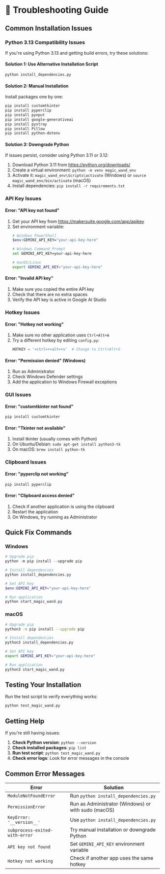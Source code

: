 # 🔧 Troubleshooting Guide

## Common Installation Issues

### Python 3.13 Compatibility Issues

If you're using Python 3.13 and getting build errors, try these solutions:

#### Solution 1: Use Alternative Installation Script
```bash
python install_dependencies.py
```

#### Solution 2: Manual Installation
Install packages one by one:
```bash
pip install customtkinter
pip install pyperclip
pip install pynput
pip install google-generativeai
pip install pystray
pip install Pillow
pip install python-dotenv
```

#### Solution 3: Downgrade Python
If issues persist, consider using Python 3.11 or 3.12:
1. Download Python 3.11 from https://python.org/downloads/
2. Create a virtual environment: `python -m venv magic_wand_env`
3. Activate it: `magic_wand_env\Scripts\activate` (Windows) or `source magic_wand_env/bin/activate` (macOS)
4. Install dependencies: `pip install -r requirements.txt`

### API Key Issues

#### Error: "API key not found"
1. Get your API key from https://makersuite.google.com/app/apikey
2. Set environment variable:
   ```bash
   # Windows PowerShell
   $env:GEMINI_API_KEY="your-api-key-here"
   
   # Windows Command Prompt
   set GEMINI_API_KEY=your-api-key-here
   
   # macOS/Linux
   export GEMINI_API_KEY="your-api-key-here"
   ```

#### Error: "Invalid API key"
1. Make sure you copied the entire API key
2. Check that there are no extra spaces
3. Verify the API key is active in Google AI Studio

### Hotkey Issues

#### Error: "Hotkey not working"
1. Make sure no other application uses `Ctrl+Alt+A`
2. Try a different hotkey by editing `config.py`:
   ```python
   HOTKEY = '<ctrl>+<alt>+s'  # Change to Ctrl+Alt+S
   ```

#### Error: "Permission denied" (Windows)
1. Run as Administrator
2. Check Windows Defender settings
3. Add the application to Windows Firewall exceptions

### GUI Issues

#### Error: "customtkinter not found"
```bash
pip install customtkinter
```

#### Error: "Tkinter not available"
1. Install tkinter (usually comes with Python)
2. On Ubuntu/Debian: `sudo apt-get install python3-tk`
3. On macOS: `brew install python-tk`

### Clipboard Issues

#### Error: "pyperclip not working"
```bash
pip install pyperclip
```

#### Error: "Clipboard access denied"
1. Check if another application is using the clipboard
2. Restart the application
3. On Windows, try running as Administrator

## Quick Fix Commands

### Windows
```powershell
# Upgrade pip
python -m pip install --upgrade pip

# Install dependencies
python install_dependencies.py

# Set API key
$env:GEMINI_API_KEY="your-api-key-here"

# Run application
python start_magic_wand.py
```

### macOS
```bash
# Upgrade pip
python3 -m pip install --upgrade pip

# Install dependencies
python3 install_dependencies.py

# Set API key
export GEMINI_API_KEY="your-api-key-here"

# Run application
python3 start_magic_wand.py
```

## Testing Your Installation

Run the test script to verify everything works:
```bash
python test_magic_wand.py
```

## Getting Help

If you're still having issues:

1. **Check Python version**: `python --version`
2. **Check installed packages**: `pip list`
3. **Run test script**: `python test_magic_wand.py`
4. **Check error logs**: Look for error messages in the console

## Common Error Messages

| Error | Solution |
|-------|----------|
| `ModuleNotFoundError` | Run `python install_dependencies.py` |
| `PermissionError` | Run as Administrator (Windows) or with sudo (macOS) |
| `KeyError: '__version__'` | Use `python install_dependencies.py` |
| `subprocess-exited-with-error` | Try manual installation or downgrade Python |
| `API key not found` | Set `GEMINI_API_KEY` environment variable |
| `Hotkey not working` | Check if another app uses the same hotkey | 